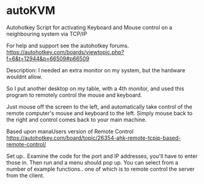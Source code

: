 # autoKVM
Autohotkey Script for activating Keyboard and Mouse control on a neighbouring system via TCP/IP

For help and support see the autohotkey forums.
https://autohotkey.com/boards/viewtopic.php?f=6&t=12944&p=66509#p66509

Description:
I needed an extra monitor on my system, but the hardware wouldnt allow.

So I put another desktop on my table, with a 4th monitor, and used this program to remotely control the mouse and keyboard.

Just mouse off the screen to the left, and automatically  take control of the remote computer's mouse and keyboard to the left. Simply mouse back to the right and control comes back to your main machine.

Based upon manaUsers version of Remote Control
https://autohotkey.com/board/topic/26354-ahk-remote-tcpip-based-remote-control/

Set up..
Examine the code for the port and IP addresses, you'll have to enter those in.
Then run and a menu should pop up.
You can select from a number of example functions.. one of which is to remote control the server from the client.


